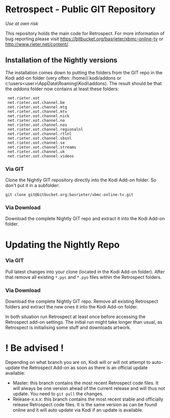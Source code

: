# Retrospect - Public GIT Repository #
*Use at own risk*

This repository holds the main code for Retrospect. For more information of bug reporting please visit https://bitbucket.org/basrieter/xbmc-online-tv or http://www.rieter.net/content/.

## Installation of the Nightly versions ##
The installation comes down to putting the folders from the GIT repo in the Kodi add-on folder (very often: /home/<user>/.kodi/addons or c:\users\<user>\AppData\Roaming\Kodi\addons). The result should be that the *addons* folder now contains at least these folders:

```
 net.rieter.xot
 net.rieter.xot.channel.be
 net.rieter.xot.channel.mtg
 net.rieter.xot.channel.mtv
 net.rieter.xot.channel.nick
 net.rieter.xot.channel.no
 net.rieter.xot.channel.nos
 net.rieter.xot.channel.regionalnl
 net.rieter.xot.channel.rtlnl
 net.rieter.xot.channel.sbsnl
 net.rieter.xot.channel.se
 net.rieter.xot.channel.streams
 net.rieter.xot.channel.uk
 net.rieter.xot.channel.videos
```

### Via GIT ###
Clone the Nightly GIT repository directly into the Kodi Add-on folder. So don't put it in a subfolder:

```
git clone git@bitbucket.org:basrieter/xbmc-online-tv.git
```

### Via Download ###
Download the complete Nightly GIT repo and extract it into the Kodi Add-on folder.

# Updating the Nightly Repo #
### Via GIT ###
Pull latest changes into your clone (located in the Kodi Add-on folder). After that remove all existing `*.pyc` and `*.pyo` files within the Retrospect folders.

### Via Download ###
Download the complete Nightly GIT repo. Remove all existing Retrospect folders and extract the new ones it into the Kodi Add-on folder.

In both situation run Retrospect at least once before accessing the Retrospect add-on settings. The initial run might take longer than usual, as Retrospect is initialising some stuff and downloads artwork.

# ! Be advised ! #
Depending on what branch you are on, Kodi will or will not attempt to auto-update the Retrospect Add-on as soon as there is an official update available:

* Master: this branch contains the most recent Retrospect code files. It will always be one version ahead of the current release and will thus not update. You need to ```git pull``` the changes.
* Release-x.x.x: this branch contains the most recent stable and officially release Retrospect code files. It is the same version as can be found online and it will auto update via Kodi if an update is available.
